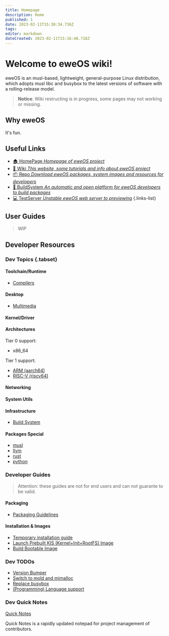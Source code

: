 ```yaml
---
title: Homepage
description: Home
published: 1
date: 2023-02-11T15:30:34.736Z
tags: 
editor: markdown
dateCreated: 2023-02-11T15:16:48.718Z
---
```


# **Welcome to eweOS wiki!**

eweOS is an musl-based, lightweight, general-purpose Linux distribution, which adopts musl libc and busybox to the latest versions of software with a rolling-release model.

> **Notice**: Wiki restructing is in progress, some pages may not working or missing.

## Why eweOS

It's fun.

## Useful Links

- [:house: HomePage *Homepage of eweOS project*](https://os.ewe.moe)
- [:notebook_with_decorative_cover: Wiki *This website, some tutorials and info about eweOS project*](https://os-wiki.ewe.moe)
- [:package: Repo *Download eweOS packages, system images and resources for developers*](https://os-repo.ewe.moe)
- [:hammer: BuildSystem *An automatic and open platform for eweOS developers to build packages*](https://os-build.ewe.moe)
- [:computer: TestServer *Unstable eweOS web server to previewing*](https://os-test.ewe.moe)
{.links-list}

## User Guides

> WIP

## Developer Resources

### Dev Topics {.tabset}

#### Toolchain/Runtime

- [Compilers](/dev/topic/toolchain/compilers)

#### Desktop

- [Multimedia](/dev/topic/desktop/multimedia)

#### Kernel/Driver

#### Architectures

Tier 0 support:
- x86_64

Tier 1 support:
- [ARM (aarch64)](/dev/topic/arch/arm)
- [RISC-V (riscv64)](/dev/topic/arch/riscv)

#### Networking

#### System Utils

#### Infrastructure

- [Build System](/dev/topic/infra/build-system)

#### Packages Special

- [musl](/dev/topic/pkgs/musl) 
- [llvm](/dev/topic/pkgs/llvm) 
- [rust](/dev/topic/pkgs/rust)
- [python](/dev/topic/pkgs/python)

### Developer Guides

> Attention: these guides are not for end users and can not guarante to be valid.

#### Packaging

- [Packaging Guidelines](/dev/guide/packaging)

#### Installation & Images

- [Temporary installation guide](/dev/guide/install)
- [Launch Prebuilt KIS (Kernel+Init+RootFS) Image](/dev/guide/launch-kis)
- [Build Bootable Image](/dev/guide/build-image)

### Dev TODOs

- [Version Bumper](/dev/todo/version-bumper)
- [Switch to mold and mimalloc](/dev/todo/switch-to-mold-mimalloc)
- [Replace busybox](/dev/todo/replace-busybox)
- [(Programming) Language support](/dev/todo/pl-support)

### Dev Quick Notes

[Quick Notes](/dev/quick-notes)

Quick Notes is a rapidly updated notepad for project management of contributors.
